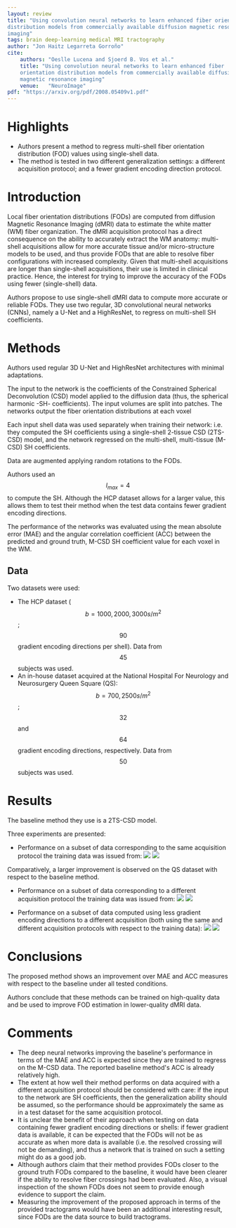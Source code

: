 ```yaml
---
layout: review
title: "Using convolution neural networks to learn enhanced fiber orientation
distribution models from commercially available diffusion magnetic resonance
imaging"
tags: brain deep-learning medical MRI tractography
author: "Jon Haitz Legarreta Gorroño"
cite:
    authors: "Oeslle Lucena and Sjoerd B. Vos et al."
    title: "Using convolution neural networks to learn enhanced fiber
    orientation distribution models from commercially available diffusion
    magnetic resonance imaging"
    venue:   "NeuroImage"
pdf: "https://arxiv.org/pdf/2008.05409v1.pdf"
---
```



# Highlights

- Authors present a method to regress multi-shell fiber orientation distribution
(FOD) values using single-shell data.
- The method is tested in two different generalization settings: a different
acquisition protocol; and a fewer gradient encoding direction protocol.


# Introduction

Local fiber orientation distributions (FODs) are computed from diffusion
Magnetic Resonance Imaging (dMRI) data to estimate the white matter (WM) fiber
organization. The dMRI acquisition protocol has a direct consequence on the
ability to accurately extract the WM anatomy: multi-shell acquisitions
allow for more accurate tissue and/or micro-structure models to be used, and
thus provide FODs that are able to resolve fiber configurations with increased
complexity. Given that multi-shell acquisitions are longer than single-shell
acquisitions, their use is limited in clinical practice. Hence, the interest
for trying to improve the accuracy of the FODs using fewer (single-shell) data.

Authors propose to use single-shell dMRI data to compute more accurate or
reliable FODs. They use two regular, 3D convolutional neural networks (CNNs),
namely a U-Net and a HighResNet, to regress on multi-shell SH coefficients.


# Methods

Authors used regular 3D U-Net and HighResNet architectures with minimal
adaptations.

The input to the network is the coefficients of the Constrained Spherical
Deconvolution (CSD) model applied to the diffusion data (thus, the spherical
harmonic -SH- coefficients). The input volumes are split into patches. The
networks output the fiber orientation distributions at each voxel

Each input shell data was used separately when training their network: i.e. they
computed the SH coefficients using a single-shell 2-tissue CSD (2TS-CSD) model,
and the network regressed on the multi-shell, multi-tissue (M-CSD) SH
coefficients.

Data are augmented applying random rotations to the FODs.

Authors used an $$l_{max} = 4$$ to compute the SH. Although the HCP dataset
allows for a larger value, this allows them to test their method when the test
data contains fewer gradient encoding directions.

The performance of the networks was evaluated using the mean absolute error
(MAE) and the angular correlation coefficient (ACC) between the predicted and
ground truth, M-CSD SH coefficient value for each voxel in the WM.

## Data

Two datasets were used:
- The HCP dataset ($$b = {1000, 2000, 3000 s/m^2}$$; $$90$$ gradient encoding
directions per shell). Data from $$45$$ subjects was used.
- An in-house dataset acquired at the National Hospital For Neurology and
Neurosurgery Queen Square (QS): $$b = {700, 2500 s/m^2}$$; $$32$$ and $$64$$
gradient encoding directions, respectively. Data from $$50$$ subjects was used.

# Results

The baseline method they use is a 2TS-CSD model.

Three experiments are presented:

- Performance on a subset of data corresponding to the same acquisition protocol
the training data was issued from:
![](/article/images/FODCNNLearning/Results_Experiment1_plot.jpg)
![](/article/images/FODCNNLearning/Results_Experiment1_table.jpg)

Comparatively, a larger improvement is observed on the QS dataset with respect
to the baseline method.

- Performance on a subset of data corresponding to a different acquisition
protocol the training data was issued from:
![](/article/images/FODCNNLearning/Results_Experiment2_plot.jpg)
![](/article/images/FODCNNLearning/Results_Experiment2_table.jpg)

- Performance on a subset of data computed using less gradient encoding
directions to a different acquisition (both using the same and different
acquisition protocols with respect to the training data):
![](/article/images/FODCNNLearning/Results_Experiment3_plot.jpg)
![](/article/images/FODCNNLearning/Results_Experiment3_table.jpg)


# Conclusions

The proposed method shows an improvement over MAE and ACC measures with respect
to the baseline under all tested conditions.

Authors conclude that these methods can be trained on high-quality data and be
used to improve FOD estimation in lower-quality dMRI data.


# Comments

- The deep neural networks improving the baseline's performance in terms of the
MAE and ACC is expected since they are trained to regress on the M-CSD data. The
reported baseline method's ACC is already relatively high.
- The extent at how well their method performs on data acquired with a different
acquisition protocol should be considered with care: if the input to the network
are SH coefficients, then the generalization ability should be assumed, so the
performance should be approximately the same as in a test dataset for the same
acquisition protocol.
- It is unclear the benefit of their approach when testing on data containing
fewer gradient encoding directions or shells: if fewer gradient data is
available, it can be expected that the FODs will not be as accurate as when more
data is available (i.e. the resolved crossing will not be demanding), and thus a
network that is trained on such a setting might do as a good job.
- Although authors claim that their method provides FODs closer to the ground
truth FODs compared to the baseline, it would have been clearer if the ability
to resolve fiber crossings had been evaluated. Also, a visual inspection of the
shown FODs does not seem to provide enough evidence to support the claim.
- Measuring the improvement of the proposed approach in terms of the provided
tractograms would have been an additional interesting result, since FODs are the
data source to build tractograms.
